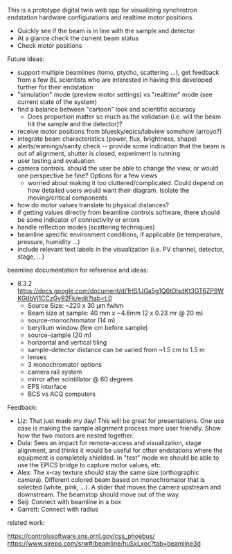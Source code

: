 This is a prototype digital twin web app for visualizing synchrotron endstation hardware configurations and realtime motor positions.

- Quickly see if the beam is in line with the sample and detector
- At a glance check the current beam status
- Check motor positions


Future ideas:
- support multiple beamlines (tomo, ptycho, scattering ...), get feedback from a few BL scientists who are interested in having this developed further for their endstation
- "simulation" mode (preview motor settings) vs "realtime" mode (see current state of the system)
- find a balance between "cartoon" look and scientific accuracy
    - Does proportion matter so much as the validation (i.e. will the beam hit the sample and the detector)?
- receive motor positions from bluesky/epics/labview somehow (arroyo?)
- integrate beam characteristics (power, flux, brightness, shape)
- alerts/warnings/sanity check -- provide some indication that the beam is out of alignment, shutter is closed, experiment is running
- user testing and evaluation
- camera controls. should the user be able to change the view, or would one perspective be fine? Options for a few views
    - worried about making it too cluttered/complicated. Could depend on how detailed users would want their diagram. Isolate the moving/critical components
- how do motor values translate to physical distances?
- if getting values directly from beamline controls software, there should be some indicator of connectivity or errors
- handle reflection modes (scattering techniques)
- beamline specific environment conditions, if applicable (ie temperature, pressure, humidity ...)
- include relevant text labels in the visualization (i.e. PV channel, detector, stage, ...)


beamline documentation for reference and ideas:
- 8.3.2 https://docs.google.com/document/d/1HS1JGa5g1Q6tOlsdKt3GT6ZP9WKGtlbVj1CCzGv92Fk/edit?tab=t.0
    - Source Size: ~220 x 30 μm fwhm
    - Beam size at sample: 40 mm x ~4.6mm (2 x 0.23 mr @ 20 m)
    - source-monochromator (14 m)
    - beryllium window (few cm before sample)
    - source-sample (20 m)
    - horizontal and vertical tiling
    - sample-detector distance can be varied from ~1.5 cm to 1.5 m
    - lenses
    - 3 monochromator options
    - camera rail system
    - mirror after scintillator @ 60 degrees
    - EPS interface
    - BCS vs ACQ computers



Feedback:

- Liz: That just made my day! This will be great for presentations. One use case is making the sample alignment process more user friendly. Show how the two motors are nested together.
- Dula: Sees an impact for remote-access and visualization, stage alignment, and thinks it would be useful for other endstations where the equipment is completely shielded. In "test" mode we should be able to use the EPICS bridge to capture motor values, etc.
- Alex: The x-ray texture should stay the same size (orthographic camera). Different colored beam based on monochromator that is selected (white, pink, ...). A slider that moves the camera upstream and downstream. The beamstop should move out of the way.
- Seij: Connect with beamline in a box
- Garrett: Connect with radius 


related work:

https://controlssoftware.sns.ornl.gov/css_phoebus/
https://www.sirepo.com/srw#/beamline/huSxLxoc?tab=beamline3d
